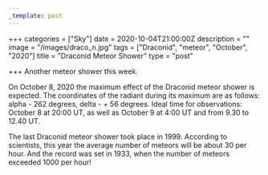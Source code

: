 ```yaml
---
_template: post
---
```



+++
categories = ["Sky"]
date = 2020-10-04T21:00:00Z
description = ""
image = "/images/draco_n.jpg"
tags = ["Draconid", "meteor", "October", "2020"]
title = "Draconid Meteor Shower"
type = "post"

+++
Another meteor shower this week.

On October 8, 2020 the maximum effect of the Draconid meteor shower is expected. The coordinates of the radiant during its maximum are as follows: alpha - 262 degrees, delta - + 56 degrees. Ideal time for observations: October 8 at 20:00 UT, as well as October 9 at 4:00 UT and from 9.30 to 12.40 UT.

The last Draconid meteor shower took place in 1999. According to scientists, this year the average number of meteors will be about 30 per hour. And the record was set in 1933, when the number of meteors exceeded 1000 per hour!
